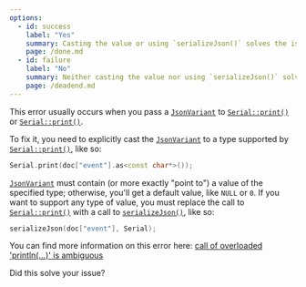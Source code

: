 ```yaml
---
options:
  - id: success
    label: "Yes"
    summary: Casting the value or using `serializeJson()` solves the issue
    page: /done.md
  - id: failure
    label: "No"
    summary: Neither casting the value nor using `serializeJson()` solves the issue
    page: /deadend.md
---
```


This error usually occurs when you pass a [`JsonVariant`](/v6/api/jsonvariant/) to [`Serial::print()`](https://www.arduino.cc/reference/en/language/functions/communication/serial/print/) or [`Serial::print()`](https://www.arduino.cc/reference/en/language/functions/communication/serial/println/).

To fix it, you need to explicitly cast the [`JsonVariant`](/v6/api/jsonvariant/) to a type supported by [`Serial::print()`](https://www.arduino.cc/reference/en/language/functions/communication/serial/print/), like so:

```c++
Serial.print(doc["event"].as<const char*>());
```

[`JsonVariant`](/v6/api/jsonvariant/) must contain (or more exactly "point to") a value of the specified type; otherwise, you'll get a default value, like `NULL` or `0`. If you want to support any type of value, you must replace the call to [`Serial::print()`](https://www.arduino.cc/reference/en/language/functions/communication/serial/print/) with a call to [`serializeJson()`](/v6/api/json/serializejson/), like so:

```c++
serializeJson(doc["event"], Serial);
```

You can find more information on this error here: [call of overloaded 'println(...)' is ambiguous](/v6/error/call-of-overloaded-println-is-ambiguous/)

Did this solve your issue?